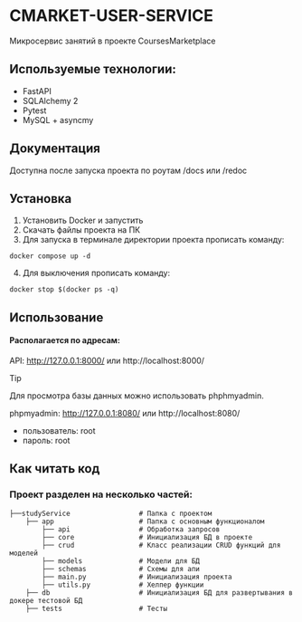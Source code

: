 # CMARKET-USER-SERVICE
Микросервис занятий в проекте CoursesMarketplace

## Используемые технологии:
- FastAPI
- SQLAlchemy 2
- Pytest
- MySQL + asyncmy

## Документация
Доступна после запуска проекта по роутам /docs или /redoc


## Установка
1. Установить Docker и запустить
2. Скачать файлы проекта на ПК
3. Для запуска в терминале директории проекта прописать команду:
```
docker compose up -d
```
4. Для выключения прописать команду:
```
docker stop $(docker ps -q)
```

## Использование
#### Располагается по адресам:
API: http://127.0.0.1:8000/ или http://localhost:8000/

> [!TIP]
> Для просмотра базы данных можно использовать phphmyadmin.

phpmyadmin: http://127.0.0.1:8080/ или http://localhost:8080/
  - пользователь: root
  - пароль: root

## Как читать код
### Проект разделен на несколько частей:

    ├──studyService                 # Папка с проектом
        ├── app                     # Папка с основным функционалом
            ├── api                 # Обработка запросов
            ├── core                # Инициализация БД в проекте
            ├── crud                # Класс реализации CRUD функций для моделей
            ├── models              # Модели для БД
            ├── schemas             # Схемы для апи
            ├── main.py             # Инициализация проекта
            ├── utils.py            # Хелпер функции
        ├── db                      # Инициализация БД для развертывания в докере тестовой БД
        ├── tests                   # Тесты